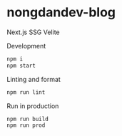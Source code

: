 # nongdandev-blog

Next.js SSG Velite

Development

```sh
npm i
npm start
```

Linting and format

```sh
npm run lint
```

Run in production

```sha
npm run build
npm run prod
```
